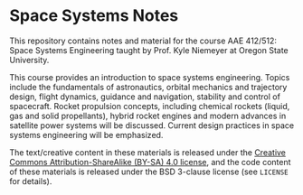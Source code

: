 # Space Systems Notes

This repository contains notes and material for the course AAE 412/512: Space Systems Engineering
taught by Prof. Kyle Niemeyer at Oregon State University.

This course provides an introduction to space systems engineering. Topics include the fundamentals of astronautics, orbital mechanics and trajectory design, flight dynamics, guidance and navigation, stability and control of spacecraft. Rocket propulsion concepts, including chemical rockets (liquid, gas and solid propellants), hybrid rocket engines and modern advances in satellite power systems will be discussed. Current design practices in space systems engineering will be emphasized.

The text/creative content in these materials is released under the [Creative Commons Attribution-ShareAlike (BY-SA) 4.0 license](https://creativecommons.org/licenses/by-sa/4.0), and the code content of these materials is released under the BSD 3-clause license (see `LICENSE` for details).